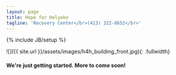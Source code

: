 ```yaml
---
layout: page
title: Hope for Holyoke
tagline: 'Recovery Center</br>(413) 322-8652</br>'
---
```



{% include JB/setup %}

![]({{ site.url }}/assets/images/h4h_building_front.jpg){: .fullwidth}

#### We're just getting started. More to come soon!